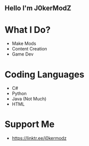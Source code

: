 ## Hello I'm J0kerModZ

# What I Do?

- Make Mods
- Content Creation
- Game Dev

# Coding Languages 

- C#
- Python
- Java (Not Much)
- HTML


# Support Me

- https://linktr.ee/j0kermodz

